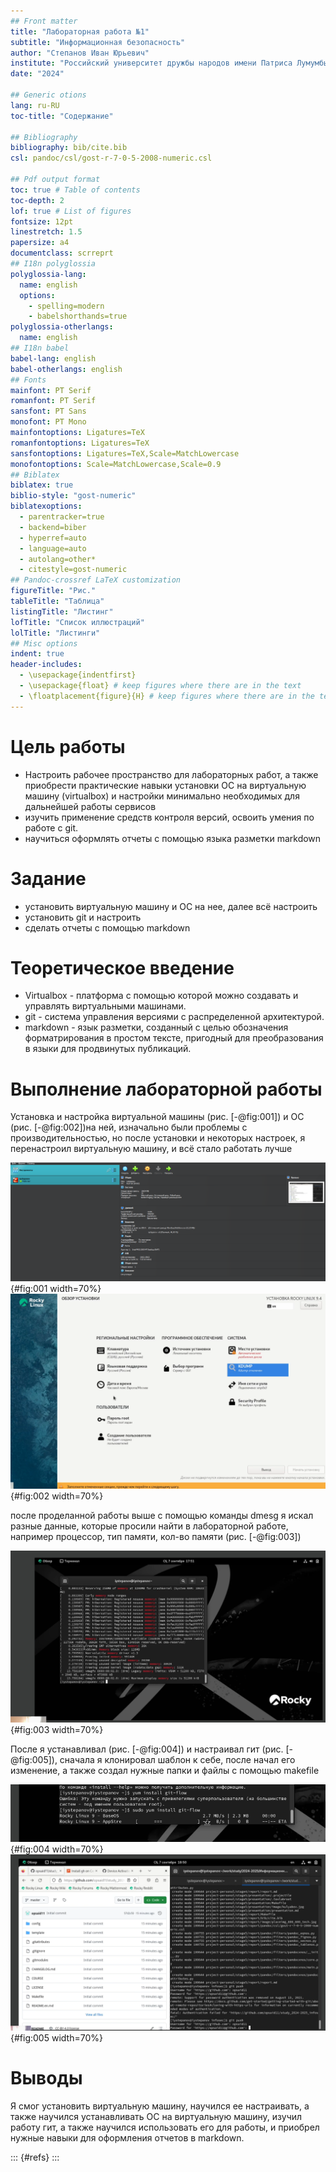 ```yaml
---
## Front matter
title: "Лабораторная работа №1"
subtitle: "Информационная безопасность"
author: "Степанов Иван Юрьевич"
institute: "Российский университет дружбы народов имени Патриса Лумумбы, Москва, Россия"
date: "2024"

## Generic otions
lang: ru-RU
toc-title: "Содержание"

## Bibliography
bibliography: bib/cite.bib
csl: pandoc/csl/gost-r-7-0-5-2008-numeric.csl

## Pdf output format
toc: true # Table of contents
toc-depth: 2
lof: true # List of figures
fontsize: 12pt
linestretch: 1.5
papersize: a4
documentclass: scrreprt
## I18n polyglossia
polyglossia-lang:
  name: english
  options:
	- spelling=modern
	- babelshorthands=true
polyglossia-otherlangs:
  name: english
## I18n babel
babel-lang: english
babel-otherlangs: english
## Fonts
mainfont: PT Serif
romanfont: PT Serif
sansfont: PT Sans
monofont: PT Mono
mainfontoptions: Ligatures=TeX
romanfontoptions: Ligatures=TeX
sansfontoptions: Ligatures=TeX,Scale=MatchLowercase
monofontoptions: Scale=MatchLowercase,Scale=0.9
## Biblatex
biblatex: true
biblio-style: "gost-numeric"
biblatexoptions:
  - parentracker=true
  - backend=biber
  - hyperref=auto
  - language=auto
  - autolang=other*
  - citestyle=gost-numeric
## Pandoc-crossref LaTeX customization
figureTitle: "Рис."
tableTitle: "Таблица"
listingTitle: "Листинг"
lofTitle: "Список иллюстраций"
lolTitle: "Листинги"
## Misc options
indent: true
header-includes:
  - \usepackage{indentfirst}
  - \usepackage{float} # keep figures where there are in the text
  - \floatplacement{figure}{H} # keep figures where there are in the text
---
```


# Цель работы

 - Настроить рабочее пространство для лабораторных работ, а также приобрести практические навыки установки ОС на виртуальную машину (virtualbox) и настройки минимально необходимых для дальнейшей работы сервисов
 - изучить применение средств контроля версий, освоить умения по работе с git.
 - научиться оформлять отчеты с помощью языка разметки markdown

# Задание

 - установить виртуальную машину и ОС на нее, далее всё настроить
 - установить git и настроить
 - сделать отчеты с помощью markdown

# Теоретическое введение

 - Virtualbox - платформа с помощью которой можно создавать и управлять виртуальными машинами.
 - git - система управления версиями с распределенной архитектурой.
 - markdown - язык разметки, созданный с целью обозначения форматрирования в простом тексте, пригодный для преобразования в языки для продвинутых публикаций.

# Выполнение лабораторной работы

Установка и настройка виртуальной машины (рис. [-@fig:001]) и ОС (рис. [-@fig:002])на ней, изначально были проблемы с производительностью, но после установки и некоторых настроек, я перенастроил виртуальную машину, и всё стало работать лучше

![настройки виртуальной машины](image/1.png){#fig:001 width=70%}
![настройки ОС](image/2.png){#fig:002 width=70%}

после проделанной работы выше с помощью команды dmesg я искал разные данные, которые просили найти в лабораторной работе, например процессор, тип памяти, кол-во памяти (рис. [-@fig:003])

![использование команды dmesg](image/3.png){#fig:003 width=70%}

После я устанавливал (рис. [-@fig:004]) и настраивал гит (рис. [-@fig:005]), сначала я клонировал шаблон к себе, после начал его изменение, а также создал нужные папки и файлы с помощью makefile 

![установка git](image/4.png){#fig:004 width=70%}
![настройка git](image/5.png){#fig:005 width=70%}

# Выводы
 Я смог установить виртуальную машину, научился ее настраивать, а также научился устанавливать ОС на виртуальную машину, изучил работу гит, а также научился использовать его для работы, и приобрел нужные навыки для оформления отчетов в markdown.

::: {#refs}
:::
